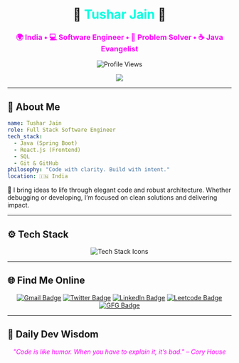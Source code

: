 <h1 align="center">🚀 <span style="color:#00ffe1;">Tushar Jain</span> 🚀</h1>
<h3 align="center" style="color:#ff00ff;">
🌍 India • 💻 Software Engineer • 🧠 Problem Solver • ☕ Java Evangelist
</h3>

<p align="center">
  <img src="https://komarev.com/ghpvc/?username=tusharjain5&label=Profile+Views&color=00ffe1&style=flat" alt="Profile Views" />
</p>

<p align="center">
  <img src="https://readme-typing-svg.demolab.com?font=Fira+Code&size=22&duration=3000&pause=1000&color=00FFE1&center=true&vCenter=true&width=650&lines=Hi%2C+I'm+Tushar+Jain.;Crafting+Smart%2C+Scalable+Software.;Java+%7C+Spring+Boot+%7C+React+%7C+SQL+%7C+Team+Player" />
</p>

---

## 🧠 About Me

```yaml
name: Tushar Jain
role: Full Stack Software Engineer
tech_stack:
  - Java (Spring Boot)
  - React.js (Frontend)
  - SQL 
  - Git & GitHub
philosophy: "Code with clarity. Build with intent."
location: 🇮🇳 India
```

🚀 I bring ideas to life through elegant code and robust architecture. Whether debugging or developing, I’m focused on clean solutions and delivering impact.

---

## ⚙️ Tech Stack

<p align="center">
  <img src="https://skillicons.dev/icons?i=java,spring,react,javascript,html,css,mysql,git,github,linux&theme=light" alt="Tech Stack Icons" />
</p>

---

## 🌐 Find Me Online

<p align="center">
  <a href="mailto:jaint8648@gmail.com"><img src="https://img.shields.io/badge/Gmail-00ffe1?style=for-the-badge&logo=gmail&logoColor=black" alt="Gmail Badge"/></a>
  <a href="https://x.com/tusharjain55"><img src="https://img.shields.io/badge/X-00ffe1?style=for-the-badge&logo=twitter&logoColor=black" alt="Twitter Badge"/></a>
  <a href="https://linkedin.com/in/tushar-jain-ba89b41b1"><img src="https://img.shields.io/badge/LinkedIn-ff00ff?style=for-the-badge&logo=linkedin&logoColor=black" alt="LinkedIn Badge"/></a>
  <a href="https://leetcode.com/u/jaint8648/"><img src="https://img.shields.io/badge/LeetCode-00ffe1?style=for-the-badge&logo=leetcode&logoColor=black" alt="Leetcode Badge"/></a>
  <a href="https://www.geeksforgeeks.org/user/tusharjain55/"><img src="https://img.shields.io/badge/GeeksforGeeks-ff00ff?style=for-the-badge&logo=geeksforgeeks&logoColor=black" alt="GFG Badge"/></a>
</p>

---

## 💬 Daily Dev Wisdom

<p align="center">
  <i style="color:#ff00ff;">"Code is like humor. When you have to explain it, it’s bad." – Cory House</i>
</p>

